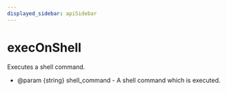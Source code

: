 ```yaml
---
displayed_sidebar: apiSidebar
---
```

# execOnShell

Executes a shell command.

   * @param {string} shell_command - A shell command which is executed.
